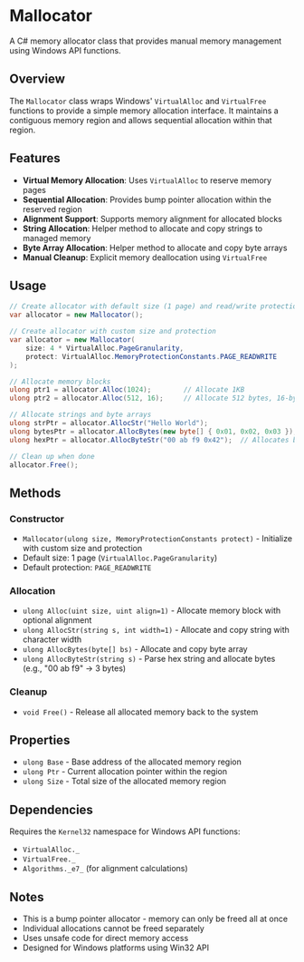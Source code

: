 # Mallocator

A C# memory allocator class that provides manual memory management using Windows API functions.

## Overview

The `Mallocator` class wraps Windows' `VirtualAlloc` and `VirtualFree` functions to provide a simple memory allocation interface. It maintains a contiguous memory region and allows sequential allocation within that region.

## Features

- **Virtual Memory Allocation**: Uses `VirtualAlloc` to reserve memory pages
- **Sequential Allocation**: Provides bump pointer allocation within the reserved region
- **Alignment Support**: Supports memory alignment for allocated blocks
- **String Allocation**: Helper method to allocate and copy strings to managed memory
- **Byte Array Allocation**: Helper method to allocate and copy byte arrays
- **Manual Cleanup**: Explicit memory deallocation using `VirtualFree`

## Usage

```csharp
// Create allocator with default size (1 page) and read/write protection
var allocator = new Mallocator();

// Create allocator with custom size and protection
var allocator = new Mallocator(
    size: 4 * VirtualAlloc.PageGranularity,
    protect: VirtualAlloc.MemoryProtectionConstants.PAGE_READWRITE
);

// Allocate memory blocks
ulong ptr1 = allocator.Alloc(1024);        // Allocate 1KB
ulong ptr2 = allocator.Alloc(512, 16);     // Allocate 512 bytes, 16-byte aligned

// Allocate strings and byte arrays
ulong strPtr = allocator.AllocStr("Hello World");
ulong bytesPtr = allocator.AllocBytes(new byte[] { 0x01, 0x02, 0x03 });
ulong hexPtr = allocator.AllocByteStr("00 ab f9 0x42");  // Allocates bytes: 0x00, 0xab, 0xf9, 0x42

// Clean up when done
allocator.Free();
```

## Methods

### Constructor
- `Mallocator(ulong size, MemoryProtectionConstants protect)` - Initialize with custom size and protection
- Default size: 1 page (`VirtualAlloc.PageGranularity`)
- Default protection: `PAGE_READWRITE`

### Allocation
- `ulong Alloc(uint size, uint align=1)` - Allocate memory block with optional alignment
- `ulong AllocStr(string s, int width=1)` - Allocate and copy string with character width
- `ulong AllocBytes(byte[] bs)` - Allocate and copy byte array
- `ulong AllocByteStr(string s)` - Parse hex string and allocate bytes (e.g., "00 ab f9" → 3 bytes)

### Cleanup
- `void Free()` - Release all allocated memory back to the system

## Properties

- `ulong Base` - Base address of the allocated memory region
- `ulong Ptr` - Current allocation pointer within the region  
- `ulong Size` - Total size of the allocated memory region

## Dependencies

Requires the `Kernel32` namespace for Windows API functions:
- `VirtualAlloc._`
- `VirtualFree._`
- `Algorithms._e7_` (for alignment calculations)

## Notes

- This is a bump pointer allocator - memory can only be freed all at once
- Individual allocations cannot be freed separately
- Uses unsafe code for direct memory access
- Designed for Windows platforms using Win32 API